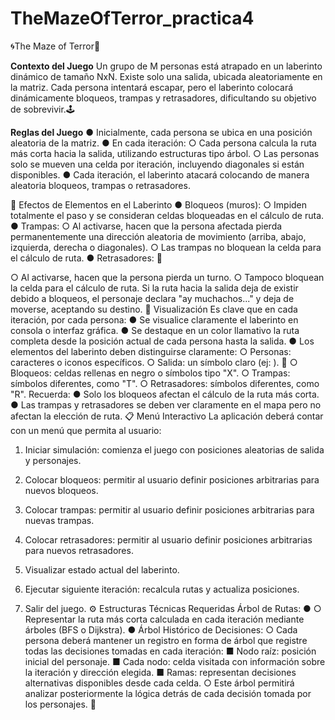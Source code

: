 # TheMazeOfTerror_practica4
🌀The Maze of Terror🌳

**Contexto del Juego**
Un grupo de M personas está atrapado en un laberinto dinámico de tamaño NxN. Existe solo una salida, ubicada aleatoriamente en la matriz.
Cada persona intentará escapar, pero el laberinto colocará dinámicamente bloqueos, trampas y retrasadores, dificultando su objetivo de sobrevivir.🕹

**Reglas del Juego**
● Inicialmente, cada persona se ubica en una posición aleatoria de la matriz.
● En cada iteración:
○ Cada persona calcula la ruta más corta hacia la salida, utilizando estructuras tipo árbol.
○ Las personas solo se mueven una celda por iteración, incluyendo diagonales si están disponibles.
● Cada iteración, el laberinto atacará colocando de manera aleatoria bloqueos, trampas o retrasadores.

📌 Efectos de Elementos en el Laberinto
● Bloqueos (muros):
○ Impiden totalmente el paso y se consideran celdas bloqueadas en el cálculo de ruta.
● Trampas:
○ Al activarse, hacen que la persona afectada pierda permanentemente una dirección aleatoria de movimiento (arriba, abajo, izquierda, derecha o diagonales).
○ Las trampas no bloquean la celda para el cálculo de ruta.
● Retrasadores:
🎯

 ○ Al activarse, hacen que la persona pierda un turno.
○ Tampoco bloquean la celda para el cálculo de ruta.
Si la ruta hacia la salida deja de existir debido a bloqueos, el personaje declara "ay muchachos..." y deja de moverse, aceptando su destino.
🎨
Visualización
Es clave que en cada iteración, por cada persona:
● Se visualice claramente el laberinto en consola o interfaz gráfica.
● Se destaque en un color llamativo la ruta completa desde la posición actual de cada persona hasta la salida.
● Los elementos del laberinto deben distinguirse claramente:
○ Personas: caracteres o iconos específicos.
○ Salida: un símbolo claro (ej: ). 🏁
○ Bloqueos: celdas rellenas en negro o símbolos tipo "X".
○ Trampas: símbolos diferentes, como "T".
○ Retrasadores: símbolos diferentes, como "R". Recuerda:
● Solo los bloqueos afectan el cálculo de la ruta más corta.
● Las trampas y retrasadores se deben ver claramente en el mapa pero no afectan la
elección de ruta.
📋
Menú Interactivo
La aplicación deberá contar con un menú que permita al usuario:
1. Iniciar simulación: comienza el juego con posiciones aleatorias de salida y personajes.

 2. Colocar bloqueos: permitir al usuario definir posiciones arbitrarias para nuevos bloqueos.
3. Colocar trampas: permitir al usuario definir posiciones arbitrarias para nuevas trampas.
4. Colocar retrasadores: permitir al usuario definir posiciones arbitrarias para nuevos retrasadores.
5. Visualizar estado actual del laberinto.
6. Ejecutar siguiente iteración: recalcula rutas y actualiza posiciones.
7. Salir del juego.
⚙
Estructuras Técnicas Requeridas Árbol de Rutas:
●
○ Representar la ruta más corta calculada en cada iteración mediante árboles (BFS o Dijkstra).
●
Árbol Histórico de Decisiones:
○ Cada persona deberá mantener un registro en forma de árbol que registre
todas las decisiones tomadas en cada iteración:
■ Nodo raíz: posición inicial del personaje.
■ Cada nodo: celda visitada con información sobre la iteración y
dirección elegida.
■ Ramas: representan decisiones alternativas disponibles desde cada
celda.
○ Este árbol permitirá analizar posteriormente la lógica detrás de cada decisión
tomada por los personajes.
🌟
 
